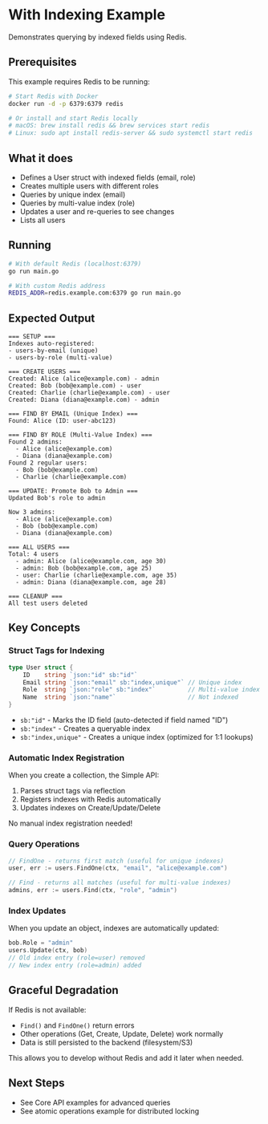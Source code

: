 # With Indexing Example

Demonstrates querying by indexed fields using Redis.

## Prerequisites

This example requires Redis to be running:

```bash
# Start Redis with Docker
docker run -d -p 6379:6379 redis

# Or install and start Redis locally
# macOS: brew install redis && brew services start redis
# Linux: sudo apt install redis-server && sudo systemctl start redis
```

## What it does

- Defines a User struct with indexed fields (email, role)
- Creates multiple users with different roles
- Queries by unique index (email)
- Queries by multi-value index (role)
- Updates a user and re-queries to see changes
- Lists all users

## Running

```bash
# With default Redis (localhost:6379)
go run main.go

# With custom Redis address
REDIS_ADDR=redis.example.com:6379 go run main.go
```

## Expected Output

```
=== SETUP ===
Indexes auto-registered:
- users-by-email (unique)
- users-by-role (multi-value)

=== CREATE USERS ===
Created: Alice (alice@example.com) - admin
Created: Bob (bob@example.com) - user
Created: Charlie (charlie@example.com) - user
Created: Diana (diana@example.com) - admin

=== FIND BY EMAIL (Unique Index) ===
Found: Alice (ID: user-abc123)

=== FIND BY ROLE (Multi-Value Index) ===
Found 2 admins:
  - Alice (alice@example.com)
  - Diana (diana@example.com)
Found 2 regular users:
  - Bob (bob@example.com)
  - Charlie (charlie@example.com)

=== UPDATE: Promote Bob to Admin ===
Updated Bob's role to admin

Now 3 admins:
  - Alice (alice@example.com)
  - Bob (bob@example.com)
  - Diana (diana@example.com)

=== ALL USERS ===
Total: 4 users
  - admin: Alice (alice@example.com, age 30)
  - admin: Bob (bob@example.com, age 25)
  - user: Charlie (charlie@example.com, age 35)
  - admin: Diana (diana@example.com, age 28)

=== CLEANUP ===
All test users deleted
```

## Key Concepts

### Struct Tags for Indexing

```go
type User struct {
    ID    string `json:"id" sb:"id"`
    Email string `json:"email" sb:"index,unique"` // Unique index
    Role  string `json:"role" sb:"index"`         // Multi-value index
    Name  string `json:"name"`                    // Not indexed
}
```

- `sb:"id"` - Marks the ID field (auto-detected if field named "ID")
- `sb:"index"` - Creates a queryable index
- `sb:"index,unique"` - Creates a unique index (optimized for 1:1 lookups)

### Automatic Index Registration

When you create a collection, the Simple API:
1. Parses struct tags via reflection
2. Registers indexes with Redis automatically
3. Updates indexes on Create/Update/Delete

No manual index registration needed!

### Query Operations

```go
// FindOne - returns first match (useful for unique indexes)
user, err := users.FindOne(ctx, "email", "alice@example.com")

// Find - returns all matches (useful for multi-value indexes)
admins, err := users.Find(ctx, "role", "admin")
```

### Index Updates

When you update an object, indexes are automatically updated:

```go
bob.Role = "admin"
users.Update(ctx, bob)
// Old index entry (role=user) removed
// New index entry (role=admin) added
```

## Graceful Degradation

If Redis is not available:
- `Find()` and `FindOne()` return errors
- Other operations (Get, Create, Update, Delete) work normally
- Data is still persisted to the backend (filesystem/S3)

This allows you to develop without Redis and add it later when needed.

## Next Steps

- See Core API examples for advanced queries
- See atomic operations example for distributed locking
